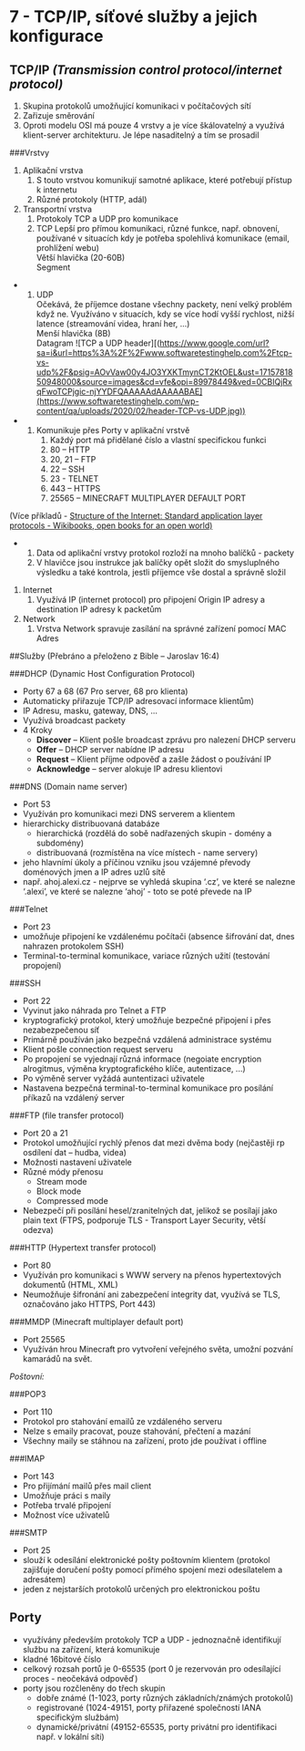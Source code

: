 # 7 - TCP/IP, síťové služby a jejich konfigurace

## TCP/IP _(Transmission control protocol/internet protocol)_

1. Skupina protokolů umožňující komunikaci v počítačových sítí
2. Zařizuje směrování
3. Oproti modelu OSI má pouze 4 vrstvy a je více škálovatelný a využívá klient-server architekturu. Je lépe nasaditelný a tím se prosadil

###Vrstvy

1. Aplikační vrstva
    1. S touto vrstvou komunikují samotné aplikace, které potřebují přístup k internetu
    2. Různé protokoly (HTTP, adál)
2. Transportní vrstva
    1. Protokoly TCP a UDP pro komunikace
    2. TCP
        Lepší pro přímou komunikaci, různé funkce, např. obnovení, používané v situacích kdy je potřeba spolehlivá komunikace (email, prohlížení webu)  
        Větší hlavička (20-60B)  
        Segment  

- 1. UDP  
        Očekává, že příjemce dostane všechny packety, není velký problém když ne. Využíváno v situacích, kdy se více hodí vyšší rychlost, nižší latence (streamování videa, hraní her, ...)  
        Menší hlavička (8B)  
        Datagram
![TCP a UDP header][(https://www.google.com/url?sa=i&url=https%3A%2F%2Fwww.softwaretestinghelp.com%2Ftcp-vs-udp%2F&psig=AOvVaw00y4JO3YXKTmynCT2KtOEL&ust=1715781850948000&source=images&cd=vfe&opi=89978449&ved=0CBIQjRxqFwoTCPjgic-njYYDFQAAAAAdAAAAABAE](https://www.softwaretestinghelp.com/wp-content/qa/uploads/2020/02/header-TCP-vs-UDP.jpg))

- 1. Komunikuje přes Porty v aplikační vrstvě
        1. Každý port má přidělané číslo a vlastní specifickou funkci
        2. 80 – HTTP
        3. 20, 21 – FTP
        4. 22 – SSH
        5. 23 - TELNET
        6. 443 – HTTPS
        7. 25565 – MINECRAFT MULTIPLAYER DEFAULT PORT

(Více příkladů - [Structure of the Internet: Standard application layer protocols - Wikibooks, open books for an open world)](https://en.wikibooks.org/wiki/A-level_Computing/AQA/Paper_2/Fundamentals_of_communication_and_networking/Standard_application_layer_protocols)

- 1. Data od aplikační vrstvy protokol rozloží na mnoho balíčků - packety
  2. V hlavičce jsou instrukce jak balíčky opět složit do smysluplného výsledku a také kontrola, jestli příjemce vše dostal a správně složil

1. Internet
    1. Využívá IP (internet protocol) pro připojení Origin IP adresy a destination IP adresy k packetům
2. Network
    1. Vrstva Network spravuje zasílání na správné zařízení pomocí MAC Adres

##Služby (Přebráno a přeloženo z Bible – Jaroslav 16:4)

###DHCP (Dynamic Host Configuration Protocol)

- Porty 67 a 68 (67 Pro server, 68 pro klienta)
- Automaticky přiřazuje TCP/IP adresovací informace klientům)
- IP Adresu, masku, gateway, DNS, ...
- Využívá broadcast packety
- 4 Kroky
  - **Discover** – Klient pošle broadcast zprávu pro nalezení DHCP serveru
  - **Offer** – DHCP server nabídne IP adresu
  - **Request** – Klient příjme odpověď a zašle žádost o používání IP
  - **Acknowledge** – server alokuje IP adresu klientovi

###DNS (Domain name server)

- Port 53
- Využíván pro komunikaci mezi DNS serverem a klientem
- hierarchicky distribuovaná databáze
  - hierarchická (rozdělá do sobě nadřazených skupin - domény a subdomény)
  - distribuovaná (rozmístěna na více místech - name servery)
- jeho hlavnímí úkoly a příčinou vzniku jsou vzájemné převody doménových jmen a IP adres uzlů sítě
- např. ahoj.alexi.cz - nejprve se vyhledá skupina ‘.cz’, ve které se nalezne ‘.alexi’, ve které se nalezne ‘ahoj’ - toto se poté převede na IP

###Telnet

- Port 23
- umožňuje připojení ke vzdálenému počítači (absence šifrování dat, dnes nahrazen protokolem SSH)
- Terminal-to-terminal komunikace, variace různých užití (testování propojení)

###SSH

- Port 22
- Vyvinut jako náhrada pro Telnet a FTP
- kryptografický protokol, který umožňuje bezpečné připojení i přes nezabezpečenou síť
- Primárně používán jako bezpečná vzdálená administrace systému
- Klient pošle connection request serveru
- Po propojení se vyjednají různá informace (negoiate encryption alrogitmus, výměna kryptografického klíče, autentizace, ...)
- Po výměně server vyžádá auntentizaci uživatele
- Nastavena bezpečná terminal-to-terminal komunikace pro posílání příkazů na vzdálený server

###FTP (file transfer protocol)

- Port 20 a 21
- Protokol umožňující rychlý přenos dat mezi dvěma body (nejčastěji rp osdílení dat – hudba, videa)
- Možnosti nastavení uživatele
- Různé módy přenosu
  - Stream mode
  - Block mode
  - Compressed mode
- Nebezpečí při posílání hesel/zranitelných dat, jelikož se posílají jako plain text (FTPS, podporuje TLS - Transport Layer Security, větší odezva)

###HTTP (Hypertext transfer protocol)

- Port 80
- Využíván pro komunikaci s WWW servery na přenos hypertextových dokumentů (HTML, XML)
- Neumožňuje šifronání ani zabezpečení integrity dat, využívá se TLS, označováno jako HTTPS, Port 443)

###MMDP (Minecraft multiplayer default port)

- Port 25565
- Využíván hrou Minecraft pro vytvoření veřejného světa, umožní pozvání kamarádů na svět.

_Poštovní:_

###POP3

- Port 110
- Protokol pro stahování emailů ze vzdáleného serveru
- Nelze s emaily pracovat, pouze stahování, přečtení a mazání
- Všechny maily se stáhnou na zařízení, proto jde používat i offline

###IMAP

- Port 143
- Pro přijímání mailů přes mail client
- Umožňuje práci s maily
- Potřeba trvalé připojení
- Možnost více uživatelů

###SMTP

- Port 25
- slouží k odesílání elektronické pošty poštovním klientem (protokol zajišťuje doručení pošty pomocí přímého spojení mezi odesílatelem a adresátem)
- jeden z nejstarších protokolů určených pro elektronickou poštu

## **Porty**

- využívány především protokoly TCP a UDP - jednoznačně identifikují službu na zařízení, která komunikuje
- kladné 16bitové číslo
- celkový rozsah portů je 0-65535 (port 0 je rezervován pro odesílající proces - neočekává odpověď)
- porty jsou rozčleněny do třech skupin
  - dobře známé (1-1023, porty různých základních/známých protokolů)
  - registrované (1024-49151, porty přiřazené společností IANA specifickým službám)
  - dynamické/privátní (49152-65535, porty privátní pro identifikaci např. v lokální síti)
